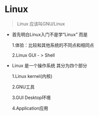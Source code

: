 # Linux

> Linux 应该叫GNU/Linux  

- 首先明白Linux入门不是学“Linux”  而是

   1.体验：比较和其他系统的不同点和相同点

   2.Linux GUI - > Shell

- Linux 是一个操作系统 其分为四个部分

   1.Linux kernel(内核)

   2.GNU工具

   3.GUI Desktop环境

   4.Application应用

